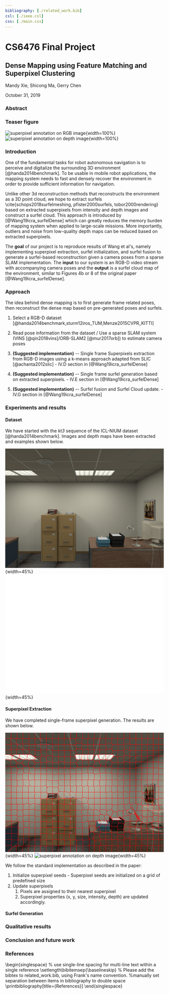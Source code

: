 ```yaml
---
bibliography: [./related_work.bib]
csl: [./ieee.csl]
css: [./main.css]
---
```


# CS6476 Final Project
## Dense Mapping using Feature Matching and Superpixel Clustering

Mandy Xie, Shicong Ma, Gerry Chen

October 31, 2019

### Abstract
<!-- One or two sentences on the motivation behind the problem you are solving. One or two sentences describing the approach you took. One or two sentences on the main result you obtained. -->

### Teaser figure
<!-- A figure that conveys the main idea behind the project or the main application being addressed. -->
![superpixel annotation on RGB
image](../dataset/results/kitti_superpixels_rgb.gif){width=100%}
![superpixel annotation on depth
image](../dataset/results/kitti_superpixels_depth.gif){width=100%}

### Introduction
<!-- Motivation behind the problem you are solving, what applications it has, any brief background on the particular domain you are working in (if not regular RBG photographs), etc. If you are using a new way to solve an existing problem, briefly mention and describe the existing approaches and tell us how your approach is new. -->
One of the fundamental tasks for robot autonomous navigation is to perceive and
digitalize the surrounding 3D environment [@handa2014benchmark]. To be usable
in mobile robot applications, the mapping system needs to fast and densely
recover the environment in order to provide sufficient information for
navigation.

Unlike other 3d reconstruction methods that reconstructs the environment as a 3D
point cloud, we hope to extract surfels \cite{schops2018surfelmeshing,
pfister2000surfels, tobor2000rendering} based on extracted superpixels from
intensity and depth images and construct a surfel cloud. This approach is
introduced by [@Wang19icra_surfelDense] which can greatly reduces the memory
burden of mapping system when applied to large-scale missions. More importantly,
outliers and noise from low-quality depth maps can be reduced based on extracted
superpixels.

The **goal** of our project is to reproduce results of Wang et al's, namely
implementing superpixel extraction, surfel initialization, and surfel fusion to
generate a surfel-based reconstruction given a camera poses from a sparse SLAM
implementation.  The **input** to our system is an RGB-D video stream with
accompanying camera poses and the **output** is a surfel cloud map of the
environment, similar to Figures 4b or 8 of the original paper
[@Wang19icra_surfelDense].

### Approach
The idea behind dense mapping is to first generate frame related poses, then
reconstruct the dense map based on pre-generated poses and surfels.

1. Select a RGB-D dataset [@handa2014benchmark,sturm12iros_TUM,Menze2015CVPR_KITTI]

2. Read pose information from the dataset / Use a sparse SLAM system (VINS [@qin2018vins]/ORB-SLAM2 [@mur2017orb]) to
estimate camera poses

3. **(Suggested implementation)** -- Single frame Superpixels extraction from RGB-D images using a k-means approach adapted from SLIC [@achanta2012slic] - IV.D section in [@Wang19icra_surfelDense]

4. **(Suggested implementation)** -- Single frame surfel generation based on extracted superpixels. - IV.E section in [@Wang19icra_surfelDense]

5. **(Suggested implementation)** --  Surfel fusion and Surfel Cloud update. - IV.G section in [@Wang19icra_surfelDense]

<!-- 6. 3D mesh with surfel cloud. -->

### Experiments and results
<!-- Provide details about the experimental set up (number of images/videos, number of datasets you experimented with, train/test split if you used machine learning algorithms, etc.). Describe the evaluation metrics you used to evaluate how well your approach is working. Include clear figures and tables, as well as illustrative qualitative examples if appropriate. Be sure to include obvious baselines to see if your approach is doing better than a naive approach (e.g. for classification accuracy, how well would a classifier do that made random decisions?). Also discuss any parameters of your algorithms, and tell us how you set the values of those parameters. You can also show us how the performance varies as you change those parameter values. Be sure to discuss any trends you see in your results, and explain why these trends make sense. Are the results as expected? Why? -->
#### Dataset
We have started with the _kt3_ sequence of the ICL-NIUM dataset [@handa2014benchmark].  Images and
depth maps have been extracted and examples shown below.

![rgb image from ICL-NIUM dataset](../dataset/rgb/0.png){width=45%}
![depth image from ICL-NIUM dataset](../dataset/depth/0.png){width=45%}

#### Superpixel Extraction
We have completed single-frame superpixel generation.  The results are shown
below.

![superpixel annotation on RGB image](../dataset/results/superpixels_rgb.gif){width=45%}
![superpixel annotation on depth
image](../dataset/results/superpixels_depth.gif){width=45%}

We follow the standard implementation as described in the paper:
1. Initialize superpixel seeds - 
    Superpixel seeds are initialized on a grid of predefined size
2. Update superpixels
    1. Pixels are assigned to their nearest superpixel
    2. Superpixel properties (x, y, size, intensity, depth) are updated
       accordingly.

#### Surfel Generation
<!-- norm calculation -->

### Qualitative results
<!-- Show several visual examples of inputs/outputs of your system (success cases and failures) that help us better understand your approach. -->

### Conclusion and future work
<!-- Conclusion would likely make the same points as the abstract. Discuss any future ideas you have to make your approach better. -->

### References
<!-- List out all the references you have used for your work -->

\begin{singlespace}  % use single-line spacing for multi-line text within a single reference
	\setlength\bibitemsep{\baselineskip} 
	% Please add the bibtex to related_work.bib, using Frank's name convention.
	%manually set separation between items in bibliography to double space
	\printbibliography[title={References}]
\end{singlespace}
